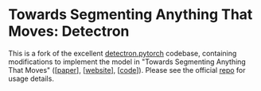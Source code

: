 # Towards Segmenting Anything That Moves: Detectron

This is a fork of the excellent [detectron.pytorch](https://github.com/roytseng-tw/Detectron.pytorch) codebase, containing modifications to implement the model in "Towards Segmenting Anything That Moves" ([[paper](https://arxiv.org/abs/1902.03715)], [[website](http://www.achaldave.com/projects/anything-that-moves/)], [[code](https://github.com/achalddave/segment-any-moving)]). Please see the official [repo](https://github.com/achalddave/segment-any-moving) for usage details.